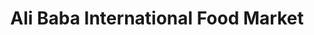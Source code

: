 ---
title: "Ali Baba International Food Market"
url: /san-antonio/ali-baba-international-food-market/
shop: Supermarkt
---
